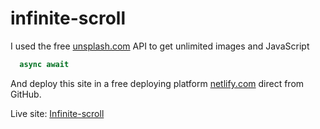 # infinite-scroll

I used the free [unsplash.com](https://unsplash.com/developers) API to get unlimited images and JavaScript
```javascript 
  async await
```
And deploy this site in a free deploying platform [netlify.com](https://www.netlify.com/) direct from GitHub. 

Live site: [Infinite-scroll](https://infinitescroll.findarif.com)

